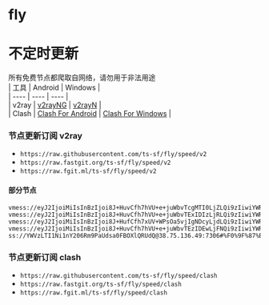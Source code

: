 # fly
# 不定时更新
所有免费节点都爬取自网络，请勿用于非法用途  
|  工具  | Android  | Windows  |  
|  ----  | ----   | ----  |  
| v2ray  | [v2rayNG](https://github.com/2dust/v2rayNG/releases) | [v2rayN](https://github.com/2dust/v2rayN/releases) |  
| Clash  | [Clash For Android](https://github.com/Kr328/ClashForAndroid/releases) | [Clash For Windows](https://github.com/Fndroid/clash_for_windows_pkg/releases) | 
  
### 节点更新订阅  v2ray
- `https://raw.githubusercontent.com/ts-sf/fly/speed/v2`  
- `https://raw.fastgit.org/ts-sf/fly/speed/v2`  
- `https://raw.fgit.ml/ts-sf/fly/speed/v2`  
#### 部分节点  
``` 
vmess://eyJ2IjoiMiIsInBzIjoi8J+HuvCfh7hVU+e+juWbvTcgMTI0LjZLQi9zIiwiYWRkIjoidXNkLnlqMjAyMi5ncSIsInBvcnQiOiI4ODgwIiwiaWQiOiI0YjVlNDU2NS0zMjJmLTQyMjMtYTg5MS03OGE4NGYxODk3MjYiLCJhaWQiOiIwIiwic2N5IjoiYXV0byIsIm5ldCI6IndzIiwidHlwZSI6Im5vbmUiLCJob3N0IjoiIiwicGF0aCI6Ii9YU2plZzczbzZaZHNoZWFoQ2I1SkciLCJ0bHMiOiIiLCJzbmkiOiIiLCJ0ZXN0X25hbWUiOiJVU+e+juWbvTcifQ==
vmess://eyJ2IjoiMiIsInBzIjoi8J+HuvCfh7hVU+e+juWbvTExIDIzLjRLQi9zIiwiYWRkIjoid3d3LnNwZWVkdGVzdC5uZXQiLCJwb3J0IjoiODA4MCIsImlkIjoiZGZjZGQ2MTgtY2M5Ny00NjU0LWJiYWQtMjEyMDUwYTkxNmU3IiwiYWlkIjoiMCIsInNjeSI6ImF1dG8iLCJuZXQiOiJ3cyIsInR5cGUiOiIiLCJob3N0IjoiZ3ItY2wud2hhbGVwcm9qZWN0LnRlY2giLCJwYXRoIjoiLyIsInRscyI6IiIsInNuaSI6IiIsInRlc3RfbmFtZSI6IlVT576O5Zu9MTEifQ==
vmess://eyJ2IjoiMiIsInBzIjoi8J+HufCfh7xUV+WPsOa5vjIgNDcyLjdLQi9zIiwiYWRkIjoiYjIyLm50YnEuZHludS5uZXQiLCJwb3J0IjoiNDQzIiwiaWQiOiIwM2I0NzU2Mi1kMjIwLTRiZGItYmZkYS0yZjA4ZWMyMGU1ZmEiLCJhaWQiOiIwIiwic2N5IjoiYXV0byIsIm5ldCI6IndzIiwidHlwZSI6Im5vbmUiLCJob3N0IjoiYjIyLm50YnEuZHludS5uZXQiLCJwYXRoIjoiL2IyMiIsInRscyI6InRscyIsInNuaSI6IiIsInRlc3RfbmFtZSI6IlRX5Y+w5rm+MiJ9
vmess://eyJ2IjoiMiIsInBzIjoi8J+HuvCfh7hVU+e+juWbvTEzIDEwLjFNQi9zIiwiYWRkIjoiMTcyLjY0Ljg4LjE2OSIsInBvcnQiOiI4MCIsImlkIjoiZmZiZmMxOWEtNjQ5NS00ZDE0LWM5NWMtMDZhMDlkMDEzMzA5IiwiYWlkIjoiMCIsInNjeSI6ImF1dG8iLCJuZXQiOiJ3cyIsInR5cGUiOiJub25lIiwiaG9zdCI6InRnZG5zNjguOTY2OS5saW5rIiwicGF0aCI6Ii9mZmJmYzE5YS02NDk1LTRkMTQtYzk1Yy0wNmEwOWQwMTMzMDkiLCJ0bHMiOiIiLCJzbmkiOiIiLCJ0ZXN0X25hbWUiOiJVU+e+juWbvTEzIn0=
ss://YWVzLTI1Ni1nY206Rm9PaUdsa0FBOXlQRUdQ@38.75.136.49:7306#%F0%9F%87%BA%F0%9F%87%B8US%E7%BE%8E%E5%9B%BD17%201.9MB%2Fs
```
### 节点更新订阅  clash
- `https://raw.githubusercontent.com/ts-sf/fly/speed/clash`  
- `https://raw.fastgit.org/ts-sf/fly/speed/clash`  
- `https://raw.fgit.ml/ts-sf/fly/speed/clash`  



